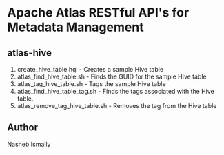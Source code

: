 # Apache Atlas RESTful API's for Metadata Management

## atlas-hive

1. create_hive_table.hql - Creates a sample Hive table
2. atlas_find_hive_table.sh - Finds the GUID for the sample Hive table
3. atlas_tag_hive_table.sh - Tags the sample Hive table
4. atlas_find_hive_table_tag.sh - Finds the tags associated  with the Hive table.
5. atlas_remove_tag_hive_table.sh - Removes the tag from the Hive table

## Author

Nasheb Ismaily
